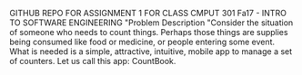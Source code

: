 GITHUB REPO FOR ASSIGNMENT 1 FOR CLASS CMPUT 301 Fa17 - INTRO TO SOFTWARE ENGINEERING
  "Problem Description
  "Consider the situation of someone who needs to count things. Perhaps those things are supplies being consumed like food or medicine, or people entering some event. What is needed is a simple, attractive, intuitive, mobile app to manage a set of counters. Let us call this app: CountBook.

